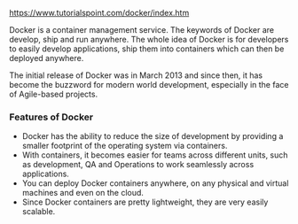 https://www.tutorialspoint.com/docker/index.htm

Docker is a container management service. The keywords of Docker are develop, ship and run anywhere. The whole idea of Docker is for developers to easily develop applications, ship them into containers which can then be deployed anywhere.

The initial release of Docker was in March 2013 and since then, it has become the buzzword for modern world development, especially in the face of Agile-based projects.

### Features of Docker

* Docker has the ability to reduce the size of development by providing a smaller footprint of the operating system via containers.
* With containers, it becomes easier for teams across different units, such as development, QA and Operations to work seamlessly across applications.
* You can deploy Docker containers anywhere, on any physical and virtual machines and even on the cloud.
* Since Docker containers are pretty lightweight, they are very easily scalable.

